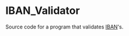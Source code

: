 # IBAN_Validator

Source code for a program that validates [IBAN](https://en.wikipedia.org/wiki/International_Bank_Account_Number)'s.


